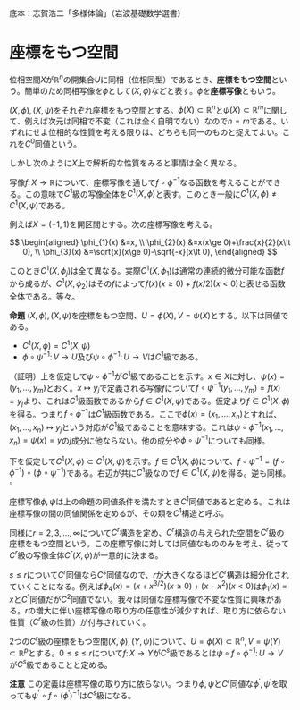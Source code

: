底本：志賀浩二「多様体論」（岩波基礎数学選書）

# 座標をもつ空間

位相空間$X$が$\mathbb{R}^{n}$の開集合$U$に同相（位相同型）であるとき、**座標をもつ空間**という。簡単のため同相写像を$\phi$として$(X, \phi)$などと表す。$\phi$を**座標写像**ともいう。

$(X, \phi), (X, \psi)$をそれぞれ座標をもつ空間とする。$\phi(X)\subset\mathbb{R}^{n}$と$\psi(X)\subset\mathbb{R}^{m}$に関して、例えば次元は同相で不変（これは全く自明でない）なので$n=m$である。いずれにせよ位相的な性質を考える限りは、どちらも同一のものと捉えてよい。これを$C^{0}$同値という。

しかし次のように$X$上で解析的な性質をみると事情は全く異なる。

写像$f\colon X\rightarrow\mathbb{R}$について、座標写像を通して$f\circ\phi^{-1}$なる函数を考えることができる。この意味で$C^{1}$級の写像全体を$C^{1}(X, \phi)$と表す。このとき一般に$C^{1}(X, \phi)\neq C^{1}(X, \psi)$である。

例えば$X=(-1, 1)$を開区間とする。次の座標写像を考える。

$$
\begin{aligned}
\phi_{1}(x) &=x, \\
\phi_{2}(x) &=x(x\ge 0)+\frac{x}{2}(x\lt 0), \\
\phi_{3}(x) &=\sqrt{x}(x\ge 0)-\sqrt{-x}(x\lt 0),
\end{aligned}
$$

このとき$C^{1}(X, \phi_{j})$は全て異なる。実際$C^{1}(X, \phi_{1})$は通常の連続的微分可能な函数$f$から成るが、$C^{1}(X, \phi_{2})$はその$f$によって$f(x)(x\ge 0)+f(x/2)(x\lt 0)$と表せる函数全体である。等々。

__命題__ $(X, \phi), (X, \psi)$を座標をもつ空間、$U=\phi(X), V=\psi(X)$とする。以下は同値である。
- $C^{1}(X, \phi)=C^{1}(X, \psi)$
- $\phi\circ\psi^{-1}\colon V\rightarrow U$及び$\psi\circ\phi^{-1}\colon U\rightarrow V$は$C^{1}$級である。

（証明）上を仮定して$\psi\circ\phi^{-1}$が$C^{1}$級であることを示す。$x\in X$に対し、$\psi(x)=(y_{1}, \dotsc, y_{m})$とおく。$x\mapsto y_{j}$で定義される写像$f$について$f\circ\psi^{-1}(y_{1}, \dotsc, y_{m})=f(x)=y_{j}$より、これは$C^{1}$級函数であるから$f\in C^{1}(X, \psi)$である。仮定より$f\in C^{1}(X, \phi)$を得る。つまり$f\circ\phi^{-1}$は$C^{1}$級函数である。ここで$\phi(x)=(x_{1}, \dotsc, x_{n})$とすれば、$(x_{1}, \dotsc, x_{n})\mapsto y_{j}$という対応が$C^{1}$級であることを意味する。これは$\psi\circ\phi^{-1}(x_{1}, \dotsc, x_{n})=\psi(x)=y$の$j$成分に他ならない。他の成分や$\phi\circ\psi^{-1}$についても同様。

下を仮定して$C^{1}(X, \phi)\subset C^{1}(X, \psi)$を示す。$f\in C^{1}(X, \phi)$について、$f\circ\psi^{-1}=(f\circ\phi^{-1})\circ(\phi\circ\psi^{-1})$である。右辺が共に$C^{1}$級なので$f\in C^{1}(X, \psi)$を得る。逆も同様。$\square$

座標写像$\phi, \psi$は上の命題の同値条件を満たすとき$C^{1}$同値であると定める。これは座標写像の間の同値関係を定めるが、その類を$C^{1}$構造と呼ぶ。

同様に$r=2, 3, \dotsc, \infty$について$C^{r}$構造を定め、$C^{r}$構造の与えられた空間を$C^{r}$級の座標をもつ空間という。この座標写像に対しては同値なもののみを考え、従って$C^{r}$級の写像全体$C^{r}(X, \phi)$が一意的に決まる。

$s\le r$について$C^{r}$同値なら$C^{s}$同値なので、$r$が大きくなるほど$C^{r}$構造は細分化されていくことになる。例えば$\phi_{4}(x)=(x+x^{3/2})(x\ge 0)+(x-x^{2})(x\lt 0)$は$\phi_{1}(x)=x$と$C^{1}$同値だが$C^{2}$同値でない。我々は同値な座標写像で不変な性質に興味がある。$r$の増大に伴い座標写像の取り方の任意性が減少すれば、取り方に依らない性質（$C^{r}$級の性質）が付与されていく。

2つの$C^{r}$級の座標をもつ空間$(X, \phi), (Y, \psi)$について、$U=\phi(X)\subset\mathbb{R}^{n}, V=\psi(Y)\subset\mathbb{R}^{p}$とする。$0\le s\le r$について$f\colon X\rightarrow Y$が$C^{s}$級であるとは$\psi\circ f\circ\phi^{-1}\colon U\rightarrow V$が$C^{s}$級であることと定める。

__注意__ この定義は座標写像の取り方に依らない。つまり$\phi, \psi$と$C^{r}$同値な$\phi^{\prime}, \psi^{\prime}$を取っても$\psi^{\prime}\circ f\circ(\phi^{\prime})^{-1}$は$C^{s}$級になる。